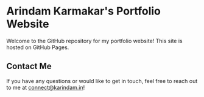 # Arindam Karmakar's Portfolio Website

Welcome to the GitHub repository for my portfolio website! This site is hosted on GitHub Pages. 

## Contact Me

If you have any questions or would like to get in touch, feel free to reach out to me at connect@karindam.in!